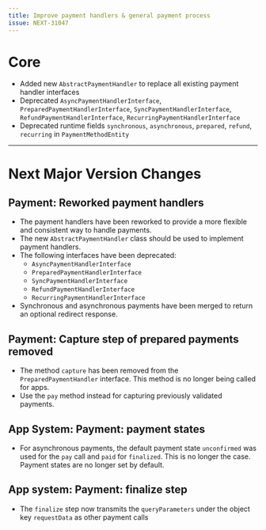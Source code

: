 ```yaml
---
title: Improve payment handlers & general payment process
issue: NEXT-31047
---
```

# Core
* Added new `AbstractPaymentHandler` to replace all existing payment handler interfaces
* Deprecated `AsyncPaymentHandlerInterface`, `PreparedPaymentHandlerInterface`, `SyncPaymentHandlerInterface`, `RefundPaymentHandlerInterface`, `RecurringPaymentHandlerInterface`
* Deprecated runtime fields `synchronous`, `asynchronous`, `prepared`, `refund`, `recurring` in `PaymentMethodEntity`
___
# Next Major Version Changes

## Payment: Reworked payment handlers
* The payment handlers have been reworked to provide a more flexible and consistent way to handle payments.
* The new `AbstractPaymentHandler` class should be used to implement payment handlers.
* The following interfaces have been deprecated:
  * `AsyncPaymentHandlerInterface`
  * `PreparedPaymentHandlerInterface`
  * `SyncPaymentHandlerInterface`
  * `RefundPaymentHandlerInterface`
  * `RecurringPaymentHandlerInterface`
* Synchronous and asynchronous payments have been merged to return an optional redirect response.


## Payment: Capture step of prepared payments removed
* The method `capture` has been removed from the `PreparedPaymentHandler` interface. This method is no longer being called for apps.
* Use the `pay` method instead for capturing previously validated payments.

## App System: Payment: payment states
* For asynchronous payments, the default payment state `unconfirmed` was used for the `pay` call and `paid` for `finalized`. This is no longer the case. Payment states are no longer set by default.

## App system: Payment:  finalize step
* The `finalize` step now transmits the `queryParameters` under the object key `requestData` as other payment calls
